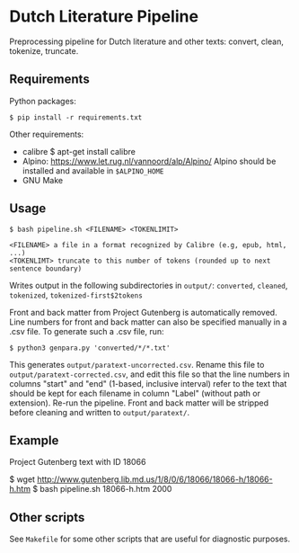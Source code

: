 # Dutch Literature Pipeline

Preprocessing pipeline for Dutch literature and other texts:
convert, clean, tokenize, truncate.

## Requirements

Python packages:

	$ pip install -r requirements.txt

Other requirements:

- calibre
  $ apt-get install calibre
- Alpino: https://www.let.rug.nl/vannoord/alp/Alpino/
  Alpino should be installed and available in `$ALPINO_HOME`
- GNU Make

## Usage

    $ bash pipeline.sh <FILENAME> <TOKENLIMIT>
    
    <FILENAME> a file in a format recognized by Calibre (e.g, epub, html, ...)
    <TOKENLIMT> truncate to this number of tokens (rounded up to next sentence boundary)

Writes output in the following subdirectories in `output/`:
`converted`, `cleaned`, `tokenized`, `tokenized-first$2tokens`

Front and back matter from Project Gutenberg is automatically removed.
Line numbers for front and back matter can also be specified manually
in a .csv file. To generate such a .csv file, run:

	$ python3 genpara.py 'converted/*/*.txt'

This generates `output/paratext-uncorrected.csv`. Rename this file to
`output/paratext-corrected.csv`, and edit this file so that the line numbers in
columns "start" and "end" (1-based, inclusive interval) refer to the text that
should be kept for each filename in column "Label" (without path or extension).
Re-run the pipeline. Front and back matter will be stripped before cleaning and
written to `output/paratext/`.

## Example

Project Gutenberg text with ID 18066

$ wget http://www.gutenberg.lib.md.us/1/8/0/6/18066/18066-h/18066-h.htm
$ bash pipeline.sh 18066-h.htm 2000

## Other scripts

See `Makefile` for some other scripts that are useful for diagnostic purposes.

